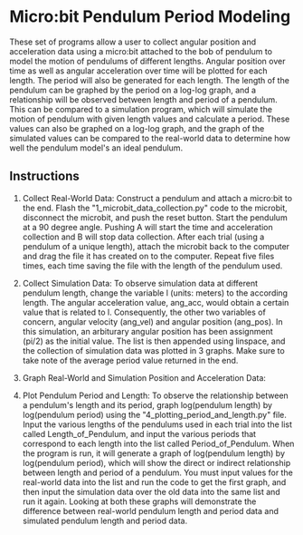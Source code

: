 # Micro:bit Pendulum Period Modeling
  These set of programs allow a user to collect angular position and acceleration data using a micro:bit attached to the bob of pendulum to model the motion of pendulums of different lengths. Angular position over time as well as angular acceleration over time will be plotted for each length. The period will also be generated for each length. The length of the pendulum can be graphed by the period on a log-log graph, and a relationship will be observed between length and period of a pendulum. This can be compared to a simulation program, which will simulate the motion of pendulum with given length values and calculate a period. These values can also be graphed on a log-log graph, and the graph of the simulated values can be compared to the real-world data to determine how well the pendulum model's an ideal pendulum.

## Instructions

1. Collect Real-World Data:
  Construct a pendulum and attach a micro:bit to the end. Flash the "1_microbit_data_collection.py" code to the microbit, disconnect the microbit, and push the reset button. Start the pendulum at a 90 degree angle. Pushing A will start the time and acceleration collection and B will stop data collection. After each trial (using a pendulum of a unique length), attach the microbit back to the computer and drag the file it has created on to the computer. Repeat five files times, each time saving the file with the length of the pendulum used. 

2. Collect Simulation Data: 
  To observe simulation data at different pendulum length, change the variable l (units: meters) to the according length. The angular acceleration value, ang_acc, would obtain a certain value that is related to l. Consequently, the other two variables of concern, angular velocity (ang_vel) and angular position (ang_pos). In this simulation, an arbiturary angular position has been assignment (pi/2) as the initial value. The list is then appended using linspace, and the collection of simulation data was plotted in 3 graphs. Make sure to take note of the average period value returned in the end. 

3. Graph Real-World and Simulation Position and Acceleration Data: 

4. Plot Pendulum Period and Length:
  To observe the relationship between a pendulum's length and its period, graph log(pendulum length) by log(pendulum period) using the "4_plotting_period_and_length.py" file. Input the various lengths of the pendulums used in each trial into the list called Length_of_Pendulum, and input the various periods that correspond to each length into the list called Period_of_Pendulum. When the program is run, it will generate a graph of log(pendulum length) by log(pendulum period), which will show the direct or indirect relationship between length and period of a pendulum. You must input values for the real-world data into the list and run the code to get the first graph, and then input the simulation data over the old data into the same list and run it again. Looking at both these graphs will demonstrate the difference between real-world pendulum length and period data and simulated pendulum length and period data.
